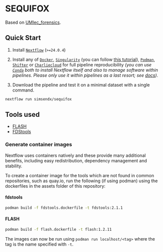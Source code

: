 # SEQUIFOX

Based on [UMIec_forensics](https://github.com/sfilges/UMIec_forensics/tree/main).

## Quick Start

1. Install [`Nextflow`](https://www.nextflow.io/docs/latest/getstarted.html#installation) (`>=24.0.4`)

2. Install any of [`Docker`](https://docs.docker.com/engine/installation/), [`Singularity`](https://www.sylabs.io/guides/3.0/user-guide/) (you can follow [this tutorial](https://singularity-tutorial.github.io/01-installation/)), [`Podman`](https://podman.io/), [`Shifter`](https://nersc.gitlab.io/development/shifter/how-to-use/) or [`Charliecloud`](https://hpc.github.io/charliecloud/) for full pipeline reproducibility _(you can use [`Conda`](https://conda.io/miniconda.html) both to install Nextflow itself and also to manage software within pipelines. Please only use it within pipelines as a last resort; see [docs](https://nf-co.re/usage/configuration#basic-configuration-profiles))_.

3. Download the pipeline and test it on a minimal dataset with a single command.

```bash
nextflow run simsendx/sequifox
```



## Tools used

- [FLASH](https://github.com/Jerrythafast/FLASH-lowercase-overhang?tab=readme-ov-file)
- [FDStools](https://www.fdstools.nl/tools.html)

### Generate container images

Nextflow uses containers natively and these provide many additional
benefits, including easy redistribution, dependency management and
stability.

To create a container image for the tools which are not found in common
repositories, such as quay.io, run the following (if using podman) 
using the dockerfiles in the assets folder of this repository:

#### fdstools
```bash
podman build -f fdstools.dockerfile -t fdstools:2.1.1
```

#### FLASH
```bash
podman build -f flash.dockerfile -t flash:1.2.11
```

The images can now be run using `podman run localhost/<tag>` where
the tag is the name specified with `-t`.